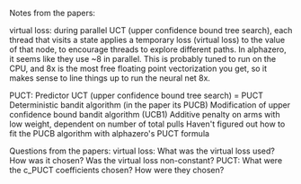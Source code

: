 Notes from the papers:

virtual loss:
during parallel UCT (upper confidence bound tree search),
each thread that visits a state applies a temporary loss (virtual loss)
to the value of that node, to encourage threads to explore different paths.
In alphazero, it seems like they use ~8 in parallel.
This is probably tuned to run on the CPU, and 8x is the most free floating point
vectorization you get, so it makes sense to line things up to run the neural
net 8x.

PUCT:
Predictor UCT (upper confidence bound tree search) = PUCT
Deterministic bandit algorithm (in the paper its PUCB)
Modification of upper confidence bound bandit algorithm (UCB1)
Additive penalty on arms with low weight, dependent on number of total pulls
Haven't figured out how to fit the PUCB algorithm with alphazero's PUCT formula

Questions from the papers:
    virtual loss:
        What was the virtual loss used?  How was it chosen?
        Was the virtual loss non-constant?
    PUCT:
        What were the c_PUCT coefficients chosen?  How were they chosen?
